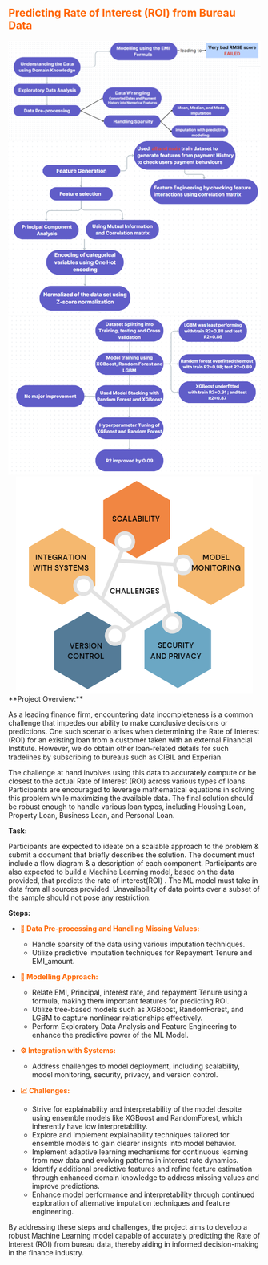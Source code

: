 ## <span style="color:#ff6600">Predicting Rate of Interest (ROI) from Bureau Data</span>
<img src="step-1.png" alt="Step 1" />
<img src="step-2.png" alt="Step 1" />
<img src="step-3.png" alt="Step 1" />
<div style="text-align:center;">
    <img src="challenges.png" alt="Step 1" />
</div>
**Project Overview:**

As a leading finance firm, encountering data incompleteness is a common challenge that impedes our ability to make conclusive decisions or predictions. One such scenario arises when determining the Rate of Interest (ROI) for an existing loan from a customer taken with an external Financial Institute. However, we do obtain other loan-related details for such tradelines by subscribing to bureaus such as CIBIL and Experian.

The challenge at hand involves using this data to accurately compute or be closest to the actual Rate of Interest (ROI) across various types of loans. Participants are encouraged to leverage mathematical equations in solving this problem while maximizing the available data. The final solution should be robust enough to handle various loan types, including Housing Loan, Property Loan, Business Loan, and Personal Loan.

**Task:**

Participants are expected to ideate on a scalable approach to the problem & submit a document that briefly describes the solution. The document must include a flow diagram & a description of each component. Participants are also expected to build a Machine Learning model, based on the data provided, that predicts the rate of interest(ROI) . The ML model must take in data from all sources provided. Unavailability of data points over a subset of the sample should not pose any restriction.

**Steps:**

- <span style="color:#ff6600">**📅 Data Pre-processing and Handling Missing Values:**</span>
    - Handle sparsity of the data using various imputation techniques.
    - Utilize predictive imputation techniques for Repayment Tenure and EMI_amount.
  
- <span style="color:#ff6600">**🎯 Modelling Approach:**</span>
    - Relate EMI, Principal, interest rate, and repayment Tenure using a formula, making them important features for predicting ROI.
    - Utilize tree-based models such as XGBoost, RandomForest, and LGBM to capture nonlinear relationships effectively.
    - Perform Exploratory Data Analysis and Feature Engineering to enhance the predictive power of the ML Model.

- <span style="color:#ff6600">**⚙️ Integration with Systems:**</span>
    - Address challenges to model deployment, including scalability, model monitoring, security, privacy, and version control.

- <span style="color:#ff6600">**📈 Challenges:**</span>
    - Strive for explainability and interpretability of the model despite using ensemble models like XGBoost and RandomForest, which inherently have low interpretability.
    - Explore and implement explainability techniques tailored for ensemble models to gain clearer insights into model behavior.
    - Implement adaptive learning mechanisms for continuous learning from new data and evolving patterns in interest rate dynamics.
    - Identify additional predictive features and refine feature estimation through enhanced domain knowledge to address missing values and improve predictions.
    - Enhance model performance and interpretability through continued exploration of alternative imputation techniques and feature engineering.

By addressing these steps and challenges, the project aims to develop a robust Machine Learning model capable of accurately predicting the Rate of Interest (ROI) from bureau data, thereby aiding in informed decision-making in the finance industry.
